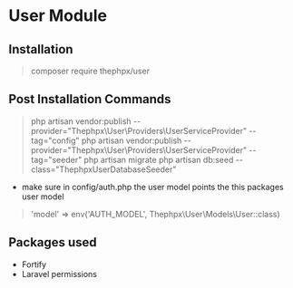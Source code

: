 # User Module

## Installation

> composer require thephpx/user

## Post Installation Commands

> php artisan vendor:publish --provider="Thephpx\User\Providers\UserServiceProvider" --tag="config"
> php artisan vendor:publish --provider="Thephpx\User\Providers\UserServiceProvider" --tag="seeder"
> php artisan migrate
> php artisan db:seed --class="ThephpxUserDatabaseSeeder"

- make sure in config/auth.php the user model points the this packages user model
> 'model' => env('AUTH_MODEL', Thephpx\User\Models\User::class)

## Packages used 

- Fortify
- Laravel permissions
